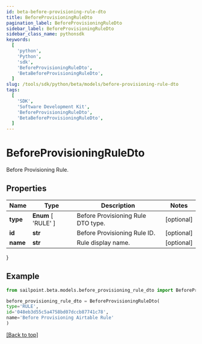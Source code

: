 ```yaml
---
id: beta-before-provisioning-rule-dto
title: BeforeProvisioningRuleDto
pagination_label: BeforeProvisioningRuleDto
sidebar_label: BeforeProvisioningRuleDto
sidebar_class_name: pythonsdk
keywords:
  [
    'python',
    'Python',
    'sdk',
    'BeforeProvisioningRuleDto',
    'BetaBeforeProvisioningRuleDto',
  ]
slug: /tools/sdk/python/beta/models/before-provisioning-rule-dto
tags:
  [
    'SDK',
    'Software Development Kit',
    'BeforeProvisioningRuleDto',
    'BetaBeforeProvisioningRuleDto',
  ]
---
```


# BeforeProvisioningRuleDto

Before Provisioning Rule.

## Properties

| Name | Type | Description | Notes |
| --- | --- | --- | --- |
| **type** | **Enum** [ 'RULE' ] | Before Provisioning Rule DTO type. | [optional] |
| **id** | **str** | Before Provisioning Rule ID. | [optional] |
| **name** | **str** | Rule display name. | [optional] |

}

## Example

```python
from sailpoint.beta.models.before_provisioning_rule_dto import BeforeProvisioningRuleDto

before_provisioning_rule_dto = BeforeProvisioningRuleDto(
type='RULE',
id='048eb3d55c5a4758bd07dccb87741c78',
name='Before Provisioning Airtable Rule'
)

```

[[Back to top]](#)
